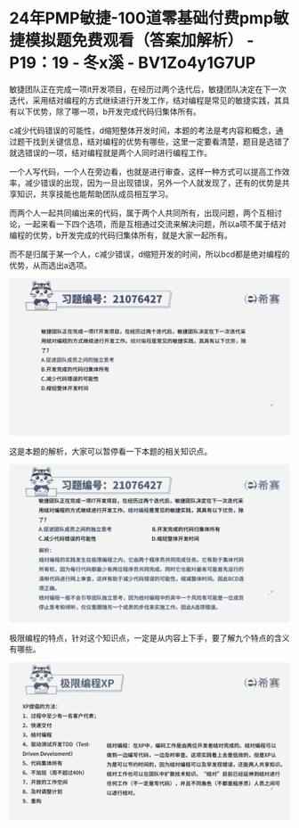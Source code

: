 # 24年PMP敏捷-100道零基础付费pmp敏捷模拟题免费观看（答案加解析） - P19：19 - 冬x溪 - BV1Zo4y1G7UP

敏捷团队正在完成一项it开发项目，在经历过两个迭代后，敏捷团队决定在下一次迭代，采用结对编程的方式继续进行开发工作，结对编程是常见的敏捷实践，其具有以下优势，除了哪一项，b开发完成代码归集体所有。

c减少代码错误的可能性，d缩短整体开发时间，本题的考法是考内容和概念，通过题干找到关键信息，结对编程的优势有哪些，这里一定要看清楚，题目是选错了就选错误的一项，结对编程就是两个人同时进行编程工作。

一个人写代码，一个人在旁边看，也就是进行审查，这样一种方式可以提高工作效率，减少错误的出现，因为一旦出现错误，另外一个人就发现了，还有的优势是共享知识，共享技能也能帮助团队成员相互学习。

而两个人一起共同编出来的代码，属于两个人共同所有，出现问题，两个互相讨论，一起来看一下四个选项，而是互相通过交流来解决问题，所以a项不属于结对编程的优势，b开发完成的代码归集体所有，就是大家一起所有。

而不是归属于某一个人，c减少错误，d缩短开发的时间，所以bcd都是绝对编程的优势，从而选出a选项。

![](img/903b441bd4ba5e5c9d6e9c2d69be6d53_1.png)

这是本题的解析，大家可以暂停看一下本题的相关知识点。

![](img/903b441bd4ba5e5c9d6e9c2d69be6d53_3.png)

极限编程的特点，针对这个知识点，一定是从内容上下手，要了解九个特点的含义有哪些。

![](img/903b441bd4ba5e5c9d6e9c2d69be6d53_5.png)